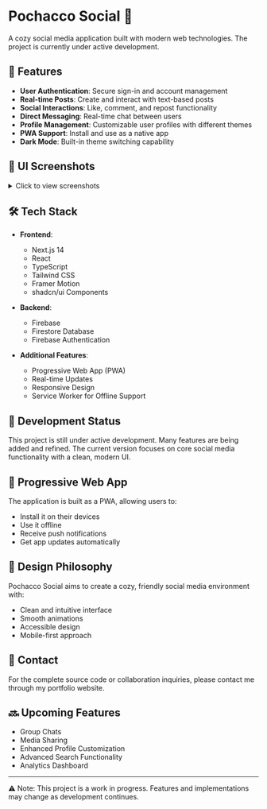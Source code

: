 # Pochacco Social 🐾

A cozy social media application built with modern web technologies. The project is currently under active development.

## 🌟 Features

- **User Authentication**: Secure sign-in and account management
- **Real-time Posts**: Create and interact with text-based posts
- **Social Interactions**: Like, comment, and repost functionality
- **Direct Messaging**: Real-time chat between users
- **Profile Management**: Customizable user profiles with different themes
- **PWA Support**: Install and use as a native app
- **Dark Mode**: Built-in theme switching capability

## 📸 UI Screenshots

<details>
<summary>Click to view screenshots</summary>

### Mobile View
![Mobile](screenshots/mobile.png)
*Responsive mobile interface*

</details>

## 🛠️ Tech Stack

- **Frontend**:
  - Next.js 14
  - React
  - TypeScript
  - Tailwind CSS
  - Framer Motion
  - shadcn/ui Components

- **Backend**:
  - Firebase
  - Firestore Database
  - Firebase Authentication

- **Additional Features**:
  - Progressive Web App (PWA)
  - Real-time Updates
  - Responsive Design
  - Service Worker for Offline Support

## 🚧 Development Status

This project is still under active development. Many features are being added and refined. The current version focuses on core social media functionality with a clean, modern UI.

## 📱 Progressive Web App

The application is built as a PWA, allowing users to:
- Install it on their devices
- Use it offline
- Receive push notifications
- Get app updates automatically

## 🎨 Design Philosophy

Pochacco Social aims to create a cozy, friendly social media environment with:
- Clean and intuitive interface
- Smooth animations
- Accessible design
- Mobile-first approach

## 💌 Contact

For the complete source code or collaboration inquiries, please contact me through my portfolio website.

## 🔜 Upcoming Features

- Group Chats
- Media Sharing
- Enhanced Profile Customization
- Advanced Search Functionality
- Analytics Dashboard

---

⚠️ Note: This project is a work in progress. Features and implementations may change as development continues. 